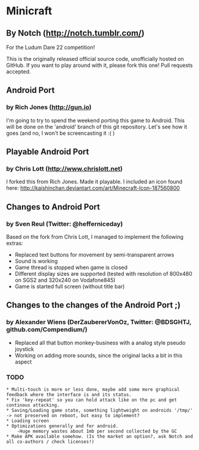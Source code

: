 # Minicraft
## By Notch (http://notch.tumblr.com/)

For the Ludum Dare 22 competition!

This is the originally released official source code, unofficially hosted on GitHub. If you want to play around with it,
please fork this one! Pull requests accepted.

## Android Port
### by Rich Jones (http://gun.io)

I'm going to try to spend the weekend porting this game to Android. This will be done on the 'android' branch of this
git repository. Let's see how it goes (and no, I won't be screencasting it :( )


## Playable Android Port
### by Chris Lott (http://www.chrislott.net)

I forked this from Rich Jones.  Made it playable.  I included an icon found here: http://kaishinchan.deviantart.com/art/Minecraft-Icon-187560800 

## Changes to Android Port
### by Sven Reul (Twitter: @hefferniceday)

Based on the fork from Chris Lott, I managed to implement the following extras:

* Replaced text buttons for movement by semi-transparent arrows
* Sound is working
* Game thread is stopped when game is closed
* Different display sizes are supported (tested with resolution of 800x480 on SGS2 and 320x240 on Vodafone845)
* Game is started full screen (without title bar)

## Changes to the changes of the Android Port ;)
### by Alexander Wiens (DerZaubererVonOz, Twitter: @BDSGHTJ, github.com/Compendium/)

* Replaced all that button monkey-business with a analog style pseudo joystick
* Working on adding more sounds, since the original lacks a bit in this aspect

### TODO
	* Multi-touch is more or less done, maybe add some more graphical feedback where the interface is and its status.
	* Fix 'key-repeat' so you can hold attack like on the pc and get continous attacking.
	* Saving/Loading game state, something lightweight on androids '/tmp/' -> not preserved on reboot, but easy to implement?
	* Loading screen
	* Optimizations generally and for android.
		-Huge memory wastes about 1mb per second collected by the GC
	* Make APK available somehow. (Is the market an option?, ask Notch and all co-authors / check licenses!)
